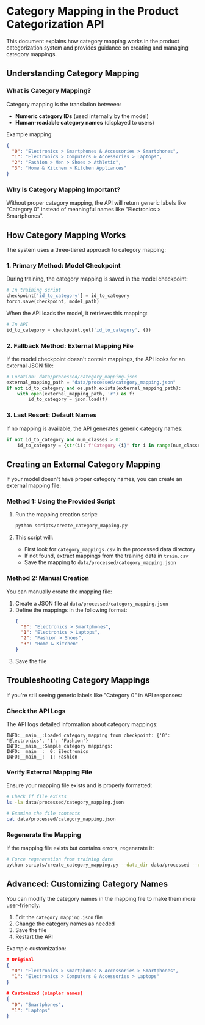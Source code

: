 # Category Mapping in the Product Categorization API

This document explains how category mapping works in the product categorization system and provides guidance on creating and managing category mappings.

## Understanding Category Mapping

### What is Category Mapping?

Category mapping is the translation between:
- **Numeric category IDs** (used internally by the model)
- **Human-readable category names** (displayed to users)

Example mapping:
```json
{
  "0": "Electronics > Smartphones & Accessories > Smartphones",
  "1": "Electronics > Computers & Accessories > Laptops",
  "2": "Fashion > Men > Shoes > Athletic",
  "3": "Home & Kitchen > Kitchen Appliances"
}
```

### Why Is Category Mapping Important?

Without proper category mapping, the API will return generic labels like "Category 0" instead of meaningful names like "Electronics > Smartphones".

## How Category Mapping Works

The system uses a three-tiered approach to category mapping:

### 1. Primary Method: Model Checkpoint

During training, the category mapping is saved in the model checkpoint:

```python
# In training script
checkpoint['id_to_category'] = id_to_category
torch.save(checkpoint, model_path)
```

When the API loads the model, it retrieves this mapping:

```python
# In API
id_to_category = checkpoint.get('id_to_category', {})
```

### 2. Fallback Method: External Mapping File

If the model checkpoint doesn't contain mappings, the API looks for an external JSON file:

```python
# Location: data/processed/category_mapping.json
external_mapping_path = "data/processed/category_mapping.json"
if not id_to_category and os.path.exists(external_mapping_path):
    with open(external_mapping_path, 'r') as f:
        id_to_category = json.load(f)
```

### 3. Last Resort: Default Names

If no mapping is available, the API generates generic category names:

```python
if not id_to_category and num_classes > 0:
    id_to_category = {str(i): f"Category {i}" for i in range(num_classes)}
```

## Creating an External Category Mapping

If your model doesn't have proper category names, you can create an external mapping file:

### Method 1: Using the Provided Script

1. Run the mapping creation script:
   ```bash
   python scripts/create_category_mapping.py
   ```

2. This script will:
   - First look for `category_mappings.csv` in the processed data directory
   - If not found, extract mappings from the training data in `train.csv`
   - Save the mapping to `data/processed/category_mapping.json`

### Method 2: Manual Creation

You can manually create the mapping file:

1. Create a JSON file at `data/processed/category_mapping.json`
2. Define the mappings in the following format:
   ```json
   {
     "0": "Electronics > Smartphones",
     "1": "Electronics > Laptops",
     "2": "Fashion > Shoes",
     "3": "Home & Kitchen"
   }
   ```
3. Save the file

## Troubleshooting Category Mappings

If you're still seeing generic labels like "Category 0" in API responses:

### Check the API Logs

The API logs detailed information about category mappings:

```
INFO:__main__:Loaded category mapping from checkpoint: {'0': 'Electronics', '1': 'Fashion'}
INFO:__main__:Sample category mappings:
INFO:__main__:  0: Electronics
INFO:__main__:  1: Fashion
```

### Verify External Mapping File

Ensure your mapping file exists and is properly formatted:

```bash
# Check if file exists
ls -la data/processed/category_mapping.json

# Examine the file contents
cat data/processed/category_mapping.json
```

### Regenerate the Mapping

If the mapping file exists but contains errors, regenerate it:

```bash
# Force regeneration from training data
python scripts/create_category_mapping.py --data_dir data/processed --output_file data/processed/category_mapping.json
```

## Advanced: Customizing Category Names

You can modify the category names in the mapping file to make them more user-friendly:

1. Edit the `category_mapping.json` file
2. Change the category names as needed
3. Save the file
4. Restart the API

Example customization:
```json
# Original
{
  "0": "Electronics > Smartphones & Accessories > Smartphones",
  "1": "Electronics > Computers & Accessories > Laptops"
}

# Customized (simpler names)
{
  "0": "Smartphones",
  "1": "Laptops"
}
```
